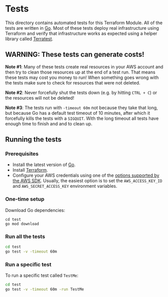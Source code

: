 # Tests

This directory contains automated tests for this Terraform Module. All of the tests are written in [Go](https://golang.org/). 
Most of these tests deploy real infrastructure using Terraform and verify that infrastructure 
works as expected using a helper library called [Terratest](https://github.com/gruntwork-io/terratest).



## WARNING: These tests can generate costs!

**Note #1**: Many of these tests create real resources in your AWS account and then try to clean those resources up at
the end of a test run. That means these tests may cost you money to run! When something goes wrong with the tests make
sure to check for resources that were not deleted.

**Note #2**: Never forcefully shut the tests down (e.g. by hitting `CTRL + C`) or the resources will not be deleted!

**Note #3**: The tests run with `-timeout 60m` not because they take that long, but because Go has a
default test timeout of 10 minutes, after which it forcefully kills the tests with a `SIGQUIT`. 
With the long timeout all tests have enough time to finish and and to clean up.


## Running the tests

### Prerequisites

- Install the latest version of [Go](https://golang.org/).
- Install [Terraform](https://www.terraform.io/downloads.html).
- Configure your AWS credentials using one of the [options supported by the AWS 
  SDK](http://docs.aws.amazon.com/sdk-for-java/v1/developer-guide/credentials.html). Usually, the easiest option is to
  set the `AWS_ACCESS_KEY_ID` and `AWS_SECRET_ACCESS_KEY` environment variables.


### One-time setup

Download Go dependencies:

```
cd test
go mod download
```


### Run all the tests

```bash
cd test
go test -v -timeout 60m
```


### Run a specific test

To run a specific test called `TestMe`:

```bash
cd test
go test -v -timeout 60m -run TestMe
```
